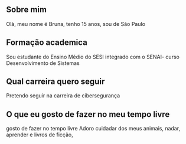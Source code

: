 ## Sobre mim
Olà, meu nome é Bruna, tenho 15 anos, sou de São Paulo

## Formação academica
Sou estudante do Ensino Médio do SESI integrado com o SENAI- curso Desenvolvimento de Sistemas

## Qual carreira quero seguir
Pretendo seguir na carreira de cibersegurança 

## O que eu gosto de fazer no meu tempo livre
gosto de fazer no tempo livre
Adoro cuidadar dos meus animais, nadar, aprender e livros de ficção,



